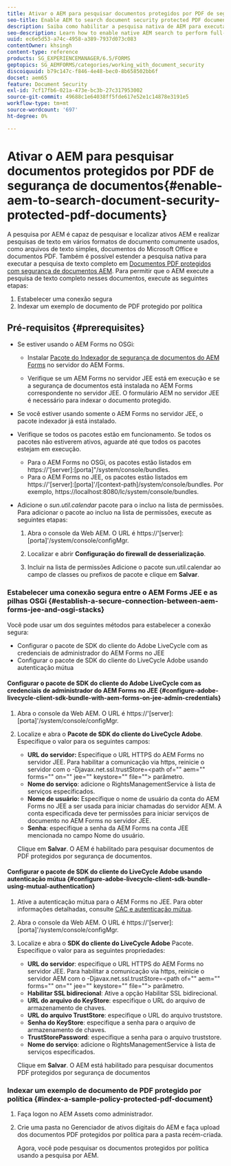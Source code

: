 ```yaml
---
title: Ativar o AEM para pesquisar documentos protegidos por PDF de segurança de documentos
seo-title: Enable AEM to search document security protected PDF documents
description: Saiba como habilitar a pesquisa nativa de AEM para executar a pesquisa de texto completo em documentos PDF protegidos por DRM.
seo-description: Learn how to enable native AEM search to perform full-text search on DRM protected PDF documents.
uuid: ec6e5d53-a74c-4958-a389-7937d073c083
contentOwner: khsingh
content-type: reference
products: SG_EXPERIENCEMANAGER/6.5/FORMS
geptopics: SG_AEMFORMS/categories/working_with_document_security
discoiquuid: b79c147c-f846-4e48-bec0-8b658502bb6f
docset: aem65
feature: Document Security
exl-id: 7cf17fb6-021a-473e-bc3b-27c317953002
source-git-commit: 49688c1e64038ff5fde617e52e1c14878e3191e5
workflow-type: tm+mt
source-wordcount: '697'
ht-degree: 0%

---
```


# Ativar o AEM para pesquisar documentos protegidos por PDF de segurança de documentos{#enable-aem-to-search-document-security-protected-pdf-documents}

A pesquisa por AEM é capaz de pesquisar e localizar ativos AEM e realizar pesquisas de texto em vários formatos de documento comumente usados, como arquivos de texto simples, documentos do Microsoft Office e documentos PDF. Também é possível estender a pesquisa nativa para executar a pesquisa de texto completo em [Documentos PDF protegidos com segurança de documentos AEM](../../forms/using/admin-help/document-security.md). Para permitir que o AEM execute a pesquisa de texto completo nesses documentos, execute as seguintes etapas:

1. Estabelecer uma conexão segura
1. Indexar um exemplo de documento de PDF protegido por política

## Pré-requisitos {#prerequisites}

* Se estiver usando o AEM Forms no OSGi:

   * Instalar [Pacote do Indexador de segurança de documentos do AEM Forms](https://helpx.adobe.com/aem-forms/kb/aem-forms-releases.html) no servidor do AEM Forms.

   * Verifique se um AEM Forms no servidor JEE está em execução e se a segurança de documentos está instalada no AEM Forms correspondente no servidor JEE. O formulário AEM no servidor JEE é necessário para indexar o documento protegido.

* Se você estiver usando somente o AEM Forms no servidor JEE, o pacote indexador já está instalado.
* Verifique se todos os pacotes estão em funcionamento. Se todos os pacotes não estiverem ativos, aguarde até que todos os pacotes estejam em execução.

   * Para o AEM Forms no OSGi, os pacotes estão listados em https://&#39;[server]:[porta]&quot;/system/console/bundles.
   * Para o AEM Forms no JEE, os pacotes estão listados em https://&#39;[server]:[porta]&#39;/[context-path]/system/console/bundles. Por exemplo, https://localhost:8080/lc/system/console/bundles.

* Adicione o *sun.util.calendar* pacote para o incluo na lista de permissões. Para adicionar o pacote ao incluo na lista de permissões, execute as seguintes etapas:

   1. Abra o console da Web AEM. O URL é https://&#39;[server]:[porta]&#39;/system/console/configMgr.
   1. Localizar e abrir **Configuração do firewall de desserialização**.

   1. Incluir na lista de permissões Adicione o pacote sun.util.calendar ao campo de classes ou prefixos de pacote e clique em **Salvar**.

### Estabelecer uma conexão segura entre o AEM Forms JEE e as pilhas OSGi {#establish-a-secure-connection-between-aem-forms-jee-and-osgi-stacks}

Você pode usar um dos seguintes métodos para estabelecer a conexão segura:

* Configurar o pacote de SDK do cliente do Adobe LiveCycle com as credenciais de administrador do AEM Forms no JEE
* Configurar o pacote de SDK do cliente do LiveCycle Adobe usando autenticação mútua

#### Configurar o pacote de SDK do cliente do Adobe LiveCycle com as credenciais de administrador do AEM Forms no JEE {#configure-adobe-livecycle-client-sdk-bundle-with-aem-forms-on-jee-admin-credentials}

1. Abra o console da Web AEM. O URL é https://&#39;[server]:[porta]&#39;/system/console/configMgr.
1. Localize e abra o **Pacote de SDK do cliente do LiveCycle Adobe**. Especifique o valor para os seguintes campos:

   * **URL do servidor:** Especifique o URL HTTPS do AEM Forms no servidor JEE. Para habilitar a comunicação via https, reinicie o servidor com o -Djavax.net.ssl.trustStore=&lt;path of=&quot;&quot; aem=&quot;&quot; forms=&quot;&quot; on=&quot;&quot; jee=&quot;&quot; keystore=&quot;&quot; file=&quot;&quot;> parâmetro.
   * **Nome do serviço**: adicione o RightsManagementService à lista de serviços especificados.
   * **Nome de usuário:** Especifique o nome de usuário da conta do AEM Forms no JEE a ser usada para iniciar chamadas do servidor AEM. A conta especificada deve ter permissões para iniciar serviços de documento no AEM Forms no servidor JEE.
   * **Senha**: especifique a senha da AEM Forms na conta JEE mencionada no campo Nome do usuário.

   Clique em **Salvar**. O AEM é habilitado para pesquisar documentos de PDF protegidos por segurança de documentos.

#### Configurar o pacote de SDK do cliente do LiveCycle Adobe usando autenticação mútua {#configure-adobe-livecycle-client-sdk-bundle-using-mutual-authentication}

1. Ative a autenticação mútua para o AEM Forms no JEE. Para obter informações detalhadas, consulte [CAC e autenticação mútua](https://helpx.adobe.com/livecycle/kb/cac-mutual-authentication.html).
1. Abra o console da Web AEM. O URL é https://&#39;[server]:[porta]&#39;/system/console/configMgr.
1. Localize e abra o **SDK do cliente do LiveCycle Adobe** Pacote. Especifique o valor para as seguintes propriedades:

   * **URL do servidor**: especifique o URL HTTPS do AEM Forms no servidor JEE. Para habilitar a comunicação via https, reinicie o servidor AEM com o -Djavax.net.ssl.trustStore=&lt;path of=&quot;&quot; aem=&quot;&quot; forms=&quot;&quot; on=&quot;&quot; jee=&quot;&quot; keystore=&quot;&quot; file=&quot;&quot;> parâmetro.
   * **Habilitar SSL bidirecional**: Ative a opção Habilitar SSL bidirecional.
   * **URL do arquivo do KeyStore**: especifique o URL do arquivo de armazenamento de chaves.
   * **URL do arquivo TrustStore**: especifique o URL do arquivo truststore.
   * **Senha do KeyStore**: especifique a senha para o arquivo de armazenamento de chaves.
   * **TrustStorePassword**: especifique a senha para o arquivo truststore.
   * **Nome do serviço**: adicione o RightsManagementService à lista de serviços especificados.

   Clique em **Salvar**. O AEM está habilitado para pesquisar documentos PDF protegidos por segurança de documentos

### Indexar um exemplo de documento de PDF protegido por política {#index-a-sample-policy-protected-pdf-document}

1. Faça logon no AEM Assets como administrador.
1. Crie uma pasta no Gerenciador de ativos digitais do AEM e faça upload dos documentos PDF protegidos por política para a pasta recém-criada.

   Agora, você pode pesquisar os documentos protegidos por política usando a pesquisa por AEM.
